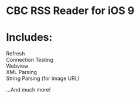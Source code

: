 # CBC RSS Reader for iOS 9

# Includes:
Refresh  
Connection Testing  
Webview  
XML Parsing  
String Parsing (for image URL)  
  
...And much more!  
